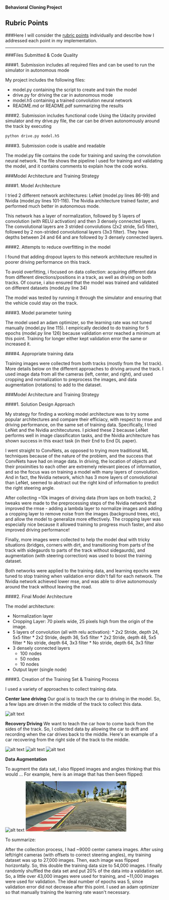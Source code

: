 **Behavioral Cloning Project**

[//]: # (Image References)

[image2]: ./examples/center.png "Center Driving"
[image3]: ./examples/recov_1.png "Recovery Image"
[image4]: ./examples/recov_2.png "Recovery Image"
[image5]: ./examples/recov_3.png "Recovery Image"
[image6]: ./examples/recov_1.png "Normal Image"
[image7]: ./examples/flipped_image.png "Flipped Image"

## Rubric Points
###Here I will consider the [rubric points](https://review.udacity.com/#!/rubrics/432/view) individually and describe how I addressed each point in my implementation.  

---
###Files Submitted & Code Quality

####1. Submission includes all required files and can be used to run the simulator in autonomous mode

My project includes the following files:
* model.py containing the script to create and train the model
* drive.py for driving the car in autonomous mode
* model.h5 containing a trained convolution neural network 
* README.md or README.pdf summarizing the results

####2. Submission includes functional code
Using the Udacity provided simulator and my drive.py file, the car can be driven autonomously around the track by executing 
```sh
python drive.py model.h5
```

####3. Submission code is usable and readable

The model.py file contains the code for training and saving the convolution neural network. The file shows the pipeline I used for training and validating the model, and it contains comments to explain how the code works.

###Model Architecture and Training Strategy

####1. Model Architecture

I tried 2 different network architectures: LeNet (model.py lines 86-99) and Nvidia (model.py lines 101-116). The Nvidia architecture trained faster, and performed much better in autonomous mode. 

This network has a layer of normalization, followed by 5 layers of convolution (with RELU activation) and then 3 densely connected layers. The convolutional layers are 3 strided convolutions (2x2 stride, 5x5 filter), followed by 2 non-strided convolutional layers (3x3 filter). They have depths between 24 and 64 and are followed by 3 densely connected layers.

####2. Attempts to reduce overfitting in the model

I found that adding dropout layers to this network architecture resulted in poorer driving performance on this track. 

To avoid overfitting, i focused on data collection: acquiring different data from different directions/positions in a track, as well as driving on both tracks. Of course, i also ensured that the model was trained and validated on different datasets (model.py line 34)

The model was tested by running it through the simulator and ensuring that the vehicle could stay on the track.

####3. Model parameter tuning

The model used an adam optimizer, so the learning rate was not tuned manually (model.py line 115). I empirically decided to do training for 5 epochs (model.py line 126) because validation error reached a minimum at this point. Training for longer either kept validation error the same or increased it. 

####4. Appropriate training data

Training images were collected from both tracks (mostly from the 1st track). More details below on the different approaches to driving around the track. I used image data from all the cameras (left, center, and right), and used cropping and normalization to preprocess the images, and data augmentation (rotations) to add to the dataset.

###Model Architecture and Training Strategy

####1. Solution Design Approach

My strategy for finding a working model architecture was to try some popular architectures and compare their efficiacy, with respect to rmse and driving performance, on the same set of training data. Specifically, I tried LeNet and the Nvidia architecutures. I picked these 2 because LeNet performs well in image classificaton tasks, and the Nvidia architecture has shown success in this exact task (in their End to End DL paper). 

I went straight to ConvNets, as opposed to trying more traditional ML techniques because of the nature of the problem, and the success that ConvNets have had on image data. In driving, the location of objects and their proximities to each other are extremely relevant pieces of information, and so the focus was on training a model with many layers of convolution. And in fact, the Nvidia network, which has 3 more layers of convolutional than LeNet, seemed to abstract out the right kind of information to predict the right steering angle.

After collecting ~10k images of driving data (from laps on both tracks), 2 tweaks were made to the preprocessing steps of the Nvidia network that improved the rmse - adding a lambda layer to normalize images and adding a cropping layer to remove noise from the images (background trees, etc), and allow the model to generalize more effectively. The cropping layer was especially nice because it allowed training to progress much faster, and also improved driving performance!

Finally, more images were collected to help the model deal with tricky situations (bridges, corners with dirt, and transitioning from parts of the track with sidegaurds to parts of the track without sidegaurds), and augmentation (with steering correction) was used to boost the training dataset.

Both networks were applied to the training data, and learning epochs were tuned to stop training when validation error didn't fall for each network. The Nvidia network achieved lower mse, and was able to drive autonomously around the track without leaving the road.

####2. Final Model Architecture

The model architecture:

- Normalization layer
- Cropping Layer: 70 pixels wide, 25 pixels high from the origin of the image.
- 5 layers of convolution (all with relu activation):
        * 2x2 Stride, depth 24, 5x5 filter
        * 2x2 Stride, depth 36, 5x5 filter
        * 2x2 Stride, depth 48, 5x5 filter
        * No stride, depth 64, 3x3 filter
        * No stride, depth 64, 3x3 filter
- 3 densely connected layers
    + 100 nodes
    + 50 nodes
    + 10 nodes
- Output layer (single node)

####3. Creation of the Training Set & Training Process

I used a variety of approaches to collect training data. 

**Center lane driving** Our goal is to teach the car to driving in the model. So, a few laps are driven in the middle of the track to collect this data.

![alt text][image2]

**Recovery Driving** We want to teach the car how to come back from the sides of the track. So, I collected data by allowing the car to drift and recording when the car drives back to the middle. Here's an example of a car recovering from the right side of the track to the middle.

![alt text][image3]
![alt text][image4]
![alt text][image5]

**Data Augmentation** 

To augment the data sat, I also flipped images and angles thinking that this would ... For example, here is an image that has then been flipped:

![alt text][image6]
![alt text][image7]

To summarize: 

After the collection process, I had ~9000 center camera images. After using left/right cameras (with offsets to correct steering angles), my training dataset was up to 27,000 images. Then, each image was flipped horizontally. So, this double the training data size to 54,000 images. I finally randomly shuffled the data set and put 20% of the data into a validation set. So, a little over 43,000 images were used for training, and ~11,000 images were used for validation. The ideal number of epochs was 5, since validation error did not decrease after this point. I used an adam optimizer so that manually training the learning rate wasn't necessary.
